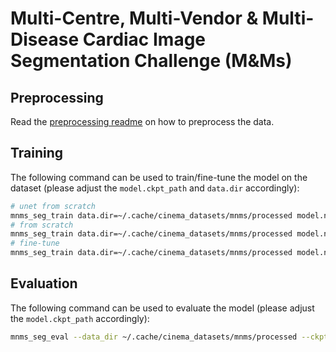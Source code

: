 # Multi-Centre, Multi-Vendor & Multi-Disease Cardiac Image Segmentation Challenge (M&Ms)

## Preprocessing

Read the [preprocessing readme](../../data/mnms/README.md) on how to preprocess the data.

## Training

The following command can be used to train/fine-tune the model on the dataset (please adjust the `model.ckpt_path` and
`data.dir` accordingly):

```bash
# unet from scratch
mnms_seg_train data.dir=~/.cache/cinema_datasets/mnms/processed model.name=unet
# from scratch
mnms_seg_train data.dir=~/.cache/cinema_datasets/mnms/processed model.name=convunetr
# fine-tune
mnms_seg_train data.dir=~/.cache/cinema_datasets/mnms/processed model.name=convunetr model.ckpt_path=
```

## Evaluation

The following command can be used to evaluate the model (please adjust the `model.ckpt_path` accordingly):

```bash
mnms_seg_eval --data_dir ~/.cache/cinema_datasets/mnms/processed --ckpt_path
```
